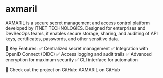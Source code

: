# axmaril
AXMARIL is a secure secret management and access control platform developed by ITNET TECHNOLOGIES. Designed for enterprises and DevSecOps teams, it enables secure storage, sharing, and auditing of API keys, certificates, passwords, and other sensitive data.

🚀 Key Features:
✅ Centralized secret management
✅ Integration with OpenID Connect (OIDC)
✅ Access logging and audit trails
✅ Advanced encryption for maximum security
✅ CLI interface for automation

🔗 Check out the project on GitHub: AXMARIL on GitHub
